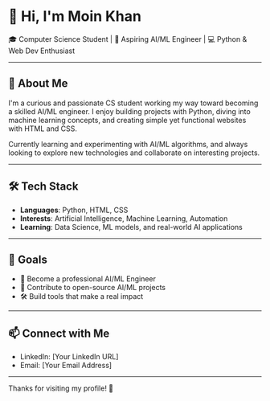 # 👋 Hi, I'm Moin Khan

🎓 Computer Science Student | 🤖 Aspiring AI/ML Engineer | 💻 Python & Web Dev Enthusiast

---

## 🚀 About Me
I'm a curious and passionate CS student working my way toward becoming a skilled AI/ML engineer. I enjoy building projects with Python, diving into machine learning concepts, and creating simple yet functional websites with HTML and CSS.

Currently learning and experimenting with AI/ML algorithms, and always looking to explore new technologies and collaborate on interesting projects.

---

## 🛠️ Tech Stack
- **Languages**: Python, HTML, CSS
- **Interests**: Artificial Intelligence, Machine Learning, Automation
- **Learning**: Data Science, ML models, and real-world AI applications

---

## 🎯 Goals
- 🌟 Become a professional AI/ML Engineer
- 🧠 Contribute to open-source AI/ML projects
- 🛠️ Build tools that make a real impact

---

## 📫 Connect with Me
- LinkedIn: [Your LinkedIn URL]
- Email: [Your Email Address]

---

Thanks for visiting my profile! 🌟
